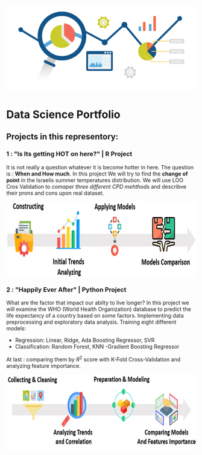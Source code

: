 # <img src="https://github.com/ItayG6454/Data-Science-Portfolio/blob/main/photos/how-to-handle-your-constant-flow-of-google-analytics-data-501894.png">
# Data Science Portfolio
## Projects in this representory:
### 1 : "Is Its getting HOT on here?"  | R Project
It is not really a question whatever it is become hotter in here. The question is : **When and How much**.
In this project We will try to find the **change of point** in the Israelis summer temperatures distribution.
We will use  LOO Cros Validation to *comaper three different CPD mehthods* and describve their prons and cons upon real dataset.
<p align="center"> 
<img width="800" height="200" align="center" src="https://github.com/ItayG6454/Data-Science-Portfolio/blob/main/photos/procces%20heat.jpg">
</p>

### 2 : "Happily Ever After" | Python Project
What are the factor that impact our abilty to live longer?
In this project we will examine the WHO (World Health Organization) database to predict the life expectancy of a country based on some factors. 
Implementing data preprocessing and exploratory data analysis. Training eight different models:
- Regression: Linear, Ridge, Ada Boosting Regressor, SVR
- Classification: Random Forest, KNN
-Gradient Boosting Regressor

At last :  comparing them by $R^2$ score with K-Fold Cross-Validation and analyzing feature importance. 
<p align="center"> 
<img width="800" height="200" align="center" src="https://github.com/ItayG6454/Data-Science-Portfolio/blob/main/photos/procces%20life.jpg">
</p>




